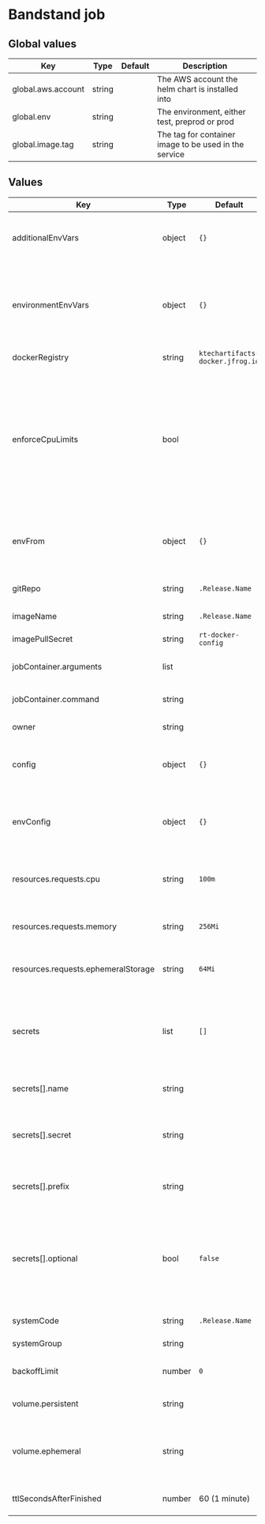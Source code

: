 # Bandstand job

## Global values

| Key                | Type   | Default | Description                                           |
|--------------------|--------|---------|-------------------------------------------------------|
| global.aws.account | string |         | The AWS account the helm chart is installed into      |
| global.env         | string |         | The environment, either test, preprod or prod         |
| global.image.tag   | string |         | The tag for container image to be used in the service |

## Values

| Key                                 | Type   | Default                          | Description                                                                                                                                                                                                                                                                                          |
|-------------------------------------|--------|----------------------------------|------------------------------------------------------------------------------------------------------------------------------------------------------------------------------------------------------------------------------------------------------------------------------------------------------|
| additionalEnvVars                   | object | `{}`                             | An object containing additional environment. Use these in the values.yaml file. variables                                                                                                                                                                                                            |
| environmentEnvVars                  | object | `{}`                             | An object containing environment specific additional environment variables. Use this in *-values.yaml files to not overwrite the additionalEnvVars object                                                                                                                                            |
| dockerRegistry                      | string | `ktechartifacts-docker.jfrog.io` | Docker registry to pull images from                                                                                                                                                                                                                                                                  |
| enforceCpuLimits                    | bool   |                                  | By default CPU will burst to use spare capacity on the node. Setting this flag will add a cpu limit with the same value as `resources.requests.cpu`. It is recommended to set this flag in performance testing environments to ensure recorded performance isn't based on unallocated capacity       |
| envFrom                             | object | `{}`                             | References to ConfigMaps / Secrets which will be mapped to environment variables. For more details see [here](https://kubernetes.io/docs/tasks/configure-pod-container/configure-pod-configmap/#configure-all-key-value-pairs-in-a-configmap-as-container-environment-variables)                     |
| gitRepo                             | string | `.Release.Name`                  | The name of the repository for the service                                                                                                                                                                                                                                                           |
| imageName                           | string | `.Release.Name`                  | Name of the docker image to run                                                                                                                                                                                                                                                                      |
| imagePullSecret                     | string | `rt-docker-config`               | Docker registry secret for pulling image                                                                                                                                                                                                                                                             |
| jobContainer.arguments              | list   |                                  | Override the default container arguments for the job Pod                                                                                                                                                                                                                                             |
| jobContainer.command                | string |                                  | Override the default container command for the job Pod                                                                                                                                                                                                                                               |
| owner                               | string |                                  | The GitHub team that owns the service                                                                                                                                                                                                                                                                |
| config                              | object | `{}`                             | An object containing base config for the service - use this for creating base config files.                                                                                                                                                                                                          |
| envConfig                           | object | `{}`                             | An object containing environment config for the service - use this for creating environment specific config files.                                                                                                                                                                                   |
| resources.requests.cpu              | string | `100m`                           | [Requests](https://kubernetes.io/docs/concepts/configuration/manage-resources-containers/#requests-and-limits) for container CPU resources measured in cpu units, one core is 1000m, see [here](https://kubernetes.io/docs/concepts/configuration/manage-resources-containers/#meaning-of-cpu)       |
 | resources.requests.memory           | string | `256Mi`                          | Container memory [Requests and Limit](https://kubernetes.io/docs/concepts/configuration/manage-resources-containers/#requests-and-limits) see [here](https://kubernetes.io/docs/concepts/configuration/manage-resources-containers/#meaning-of-memory) (both set to the same value)                  |
| resources.requests.ephemeralStorage | string | `64Mi`                           | Container ephemeral storage [Requests and Limit](https://kubernetes.io/docs/concepts/configuration/manage-resources-containers/#requests-and-limits) see [here](https://kubernetes.io/docs/concepts/configuration/manage-resources-containers/#local-ephemeral-storage) (both set to the same value) |
| secrets                             | list   | `[]`                             | List of secrets manager secrets to add to the pod (via External Secrets). For details of each entries attributes see below. See [the handbook](https://engineering-handbook.ktech.com/core-infrastructure/bandstand/development/secrets/) for usage examples.                                        |
| secrets[].name                      | string |                                  | The name of the entry, will be used as part of the secret name.                                                                                                                                                                                                                                      |
| secrets[].secret                    | string |                                  | The name of the secrets manager secret to sync. Note this field can include references to other values e.g. `{{.Values.global.env}}`                                                                                                                                                                                                                                                      |
| secrets[].prefix                    | string |                                  | An optional prefix added to all envvar names coming from this secret.                                                                                                                                                                                                                                |
| secrets[].optional                  | bool   | `false`                          | Flag to indicate if adding this secret to the env is optional or not. If this is set to `false` (the default) and the secret fails to sync due to a misconfiguration or missing secret value, then the pods won't attempt to start.                                                                  |
| systemCode                          | string | `.Release.Name`                  | The systemCode for the service                                                                                                                                                                                                                                                                       |
| systemGroup                         | string |                                  | The systemGroup for the service                                                                                                                                                                                                                                                                      |
| backoffLimit                        | number | `0`                              | [Back off limit](https://kubernetes.io/docs/concepts/workloads/controllers/job/#pod-backoff-failure-policy) To enable auto-restart on failure set to a value > 0                                                                                                                                                   |
| volume.persistent                   | string |                                  | Adds a persistent volume of the amount set, e.g. 1G                                                                                                                                                                                                                                                  |
| volume.ephemeral                    | string |                                  | Size of ephemeral storage, e.g. 10G mounted at /tmp standard emptyfile tmp directory added if not set.                                                                                                                                                                                               |
| ttlSecondsAfterFinished             | number | 60 (1 minute)                    | How long to keep a Job around for after it has completed                                                                                                                                                                                                                                             |
